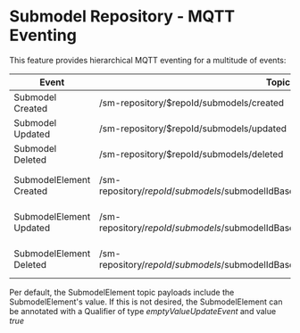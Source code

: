 # Submodel Repository - MQTT Eventing
This feature provides hierarchical MQTT eventing for a multitude of events:

| Event       |Topic        | Payload |
| ----------- | ----------- |    ---     |
| Submodel Created | /sm-repository/$repoId/submodels/created| Created SM JSON  |
| Submodel Updated   | /sm-repository/$repoId/submodels/updated| Updated SM JSON|
| Submodel Deleted   | /sm-repository/$repoId/submodels/deleted| Deleted SM JSON|
| SubmodelElement Created | /sm-repository/$repoId/submodels/$submodelIdBase64URLEncoded/$idShortPath/created | Created SubmodelElement JSON  |
| SubmodelElement Updated | /sm-repository/$repoId/submodels/$submodelIdBase64URLEncoded/$idShortPath/updated | Updated SubmodelElement JSON  |
| SubmodelElement Deleted | /sm-repository/$repoId/submodels/$submodelIdBase64URLEncoded/$idShortPath/deleted | Deleted SubmodelElement JSON  |

Per default, the SubmodelElement topic payloads include the SubmodelElement's value. If this is not desired, the SubmodelElement can be annotated with a Qualifier of type *emptyValueUpdateEvent* and value *true* 

